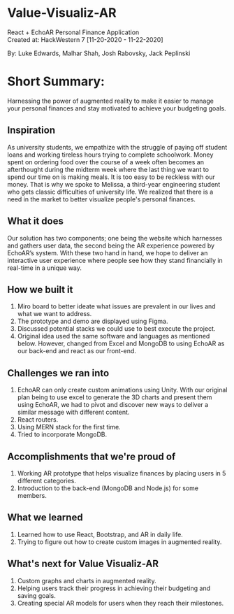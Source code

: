 # Value-Visualiz-AR
React + EchoAR Personal Finance Application  
Created at: HackWestern 7 [11-20-2020 - 11-22-2020]
 
By: Luke Edwards, Malhar Shah, Josh Rabovsky, Jack Peplinski
 
# Short Summary:
Harnessing the power of augmented reality to make it easier to manage your personal finances and stay motivated to achieve your budgeting goals.

## Inspiration
As university students, we empathize with the struggle of paying off student loans and working tireless hours trying to complete schoolwork. Money spent on ordering food over the course of a week often becomes an afterthought during the midterm week where the last thing we want to spend our time on is making meals. It is too easy to be reckless with our money. That is why we spoke to Melissa, a third-year engineering student who gets classic difficulties of university life. We realized that there is a need in the market to better visualize people's personal finances.

## What it does
Our solution has two components; one being the website which harnesses and gathers user data, the second being the AR experience powered by EchoAR’s system. With these two hand in hand, we hope to deliver an interactive user experience where people see how they stand financially in real-time in a unique way.

## How we built it
1) Miro board to better ideate what issues are prevalent in our lives and what we want to address.  
2) The prototype and demo are displayed using Figma.  
3) Discussed potential stacks we could use to best execute the project.  
4) Original idea used the same software and languages as mentioned below. However, changed from Excel and MongoDB to using EchoAR as our back-end and react as our front-end.  

## Challenges we ran into
1) EchoAR can only create custom animations using Unity. With our original plan being to use excel to generate the 3D charts and present them using EchoAR, we had to pivot and discover new ways to deliver a similar message with different content.  
2) React routers.  
3) Using MERN stack for the first time.  
4) Tried to incorporate MongoDB.  

## Accomplishments that we're proud of
1) Working AR prototype that helps visualize finances by placing users in 5 different categories.  
2) Introduction to the back-end (MongoDB and Node.js) for some members.  

## What we learned
1) Learned how to use React, Bootstrap, and AR in daily life.  
2) Trying to figure out how to create custom images in augmented reality.  

## What's next for Value Visualiz-AR
1) Custom graphs and charts in augmented reality.  
2) Helping users track their progress in achieving their budgeting and saving goals.  
3) Creating special AR models for users when they reach their milestones.  
